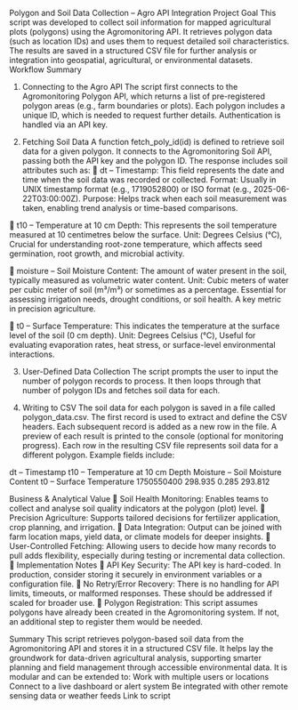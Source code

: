 Polygon and Soil Data Collection – Agro API Integration
Project Goal
This script was developed to collect soil information for mapped agricultural plots (polygons) using the Agromonitoring API. It retrieves polygon data (such as location IDs) and uses them to request detailed soil characteristics. The results are saved in a structured CSV file for further analysis or integration into geospatial, agricultural, or environmental datasets.
Workflow Summary
1. Connecting to the Agro API
The script first connects to the Agromonitoring Polygon API, which returns a list of pre-registered polygon areas (e.g., farm boundaries or plots). Each polygon includes a unique ID, which is needed to request further details. Authentication is handled via an API key.

2. Fetching Soil Data
A function fetch_poly_id(id) is defined to retrieve soil data for a given polygon. It connects to the Agromonitoring Soil API, passing both the API key and the polygon ID. The response includes soil attributes such as:
	dt – Timestamp: This field represents the date and time when the soil data was recorded or collected. Format: Usually in UNIX timestamp format (e.g., 1719052800) or ISO format (e.g., 2025-06-22T03:00:00Z). Purpose: Helps track when each soil measurement was taken, enabling trend analysis or time-based comparisons.

	t10 – Temperature at 10 cm Depth: This represents the soil temperature measured at 10 centimetres below the surface. Unit: Degrees Celsius (°C), Crucial for understanding root-zone temperature, which affects seed germination, root growth, and microbial activity.

	moisture – Soil Moisture Content: The amount of water present in the soil, typically measured as volumetric water content. Unit: Cubic meters of water per cubic meter of soil (m³/m³) or sometimes as a percentage. Essential for assessing irrigation needs, drought conditions, or soil health. A key metric in precision agriculture.

	t0 – Surface Temperature: This indicates the temperature at the surface level of the soil (0 cm depth). Unit: Degrees Celsius (°C), Useful for evaluating evaporation rates, heat stress, or surface-level environmental interactions.

3. User-Defined Data Collection
The script prompts the user to input the number of polygon records to process. It then loops through that number of polygon IDs and fetches soil data for each.

4. Writing to CSV
The soil data for each polygon is saved in a file called polygon_data.csv. The first record is used to extract and define the CSV headers. Each subsequent record is added as a new row in the file. A preview of each result is printed to the console (optional for monitoring progress). Each row in the resulting CSV file represents soil data for a different polygon. Example fields include:


dt – Timestamp	t10 – Temperature at 10 cm Depth	Moisture – Soil Moisture Content	t0 – Surface Temperature
1750550400	298.935	0.285	293.812

Business & Analytical Value
	Soil Health Monitoring: Enables teams to collect and analyse soil quality indicators at the polygon (plot) level. 
	Precision Agriculture: Supports tailored decisions for fertilizer application, crop planning, and irrigation.
	Data Integration: Output can be joined with farm location maps, yield data, or climate models for deeper insights.
	User-Controlled Fetching: Allowing users to decide how many records to pull adds flexibility, especially during testing or incremental data collection.
	Implementation Notes
	API Key Security: The API key is hard-coded. In production, consider storing it securely in environment variables or a configuration file.
	No Retry/Error Recovery: There is no handling for API limits, timeouts, or malformed responses. These should be addressed if scaled for broader use.
	Polygon Registration: This script assumes polygons have already been created in the Agromonitoring system. If not, an additional step to register them would be needed.

Summary
This script retrieves polygon-based soil data from the Agromonitoring API and stores it in a structured CSV file. It helps lay the groundwork for data-driven agricultural analysis, supporting smarter planning and field management through accessible environmental data.
It is modular and can be extended to: Work with multiple users or locations Connect to a live dashboard or alert system Be integrated with other remote sensing data or weather feeds
Link to script

